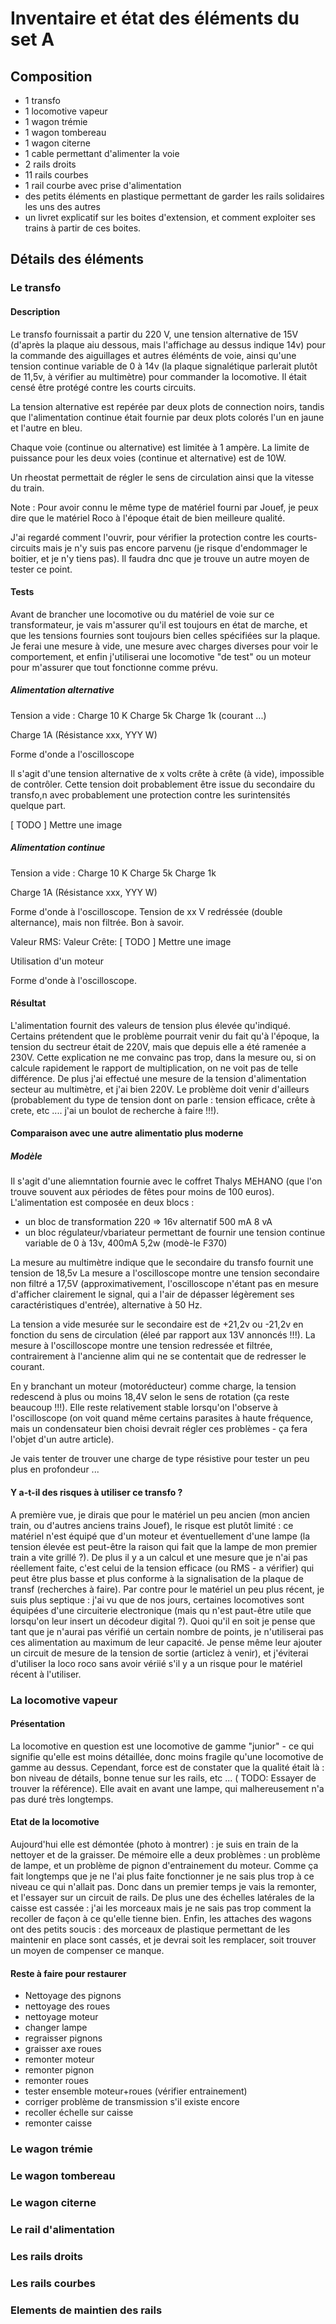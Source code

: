# Inventaire et état des éléments du set A

## Composition 

  - 1 transfo 
  - 1 locomotive vapeur
  - 1 wagon trémie
  - 1 wagon tombereau
  - 1 wagon citerne
  - 1 cable permettant d'alimenter la voie
  - 2 rails droits 
  - 11 rails courbes
  - 1 rail courbe avec prise d'alimentation
  - des petits éléments en plastique permettant de garder les rails solidaires les uns des autres
  - un livret explicatif sur les boites d'extension, et comment exploiter ses trains à partir de ces boites.
  
## Détails des éléments

### Le transfo

#### Description 

Le transfo fournissait a partir du 220 V, une tension alternative de 15V (d'après la plaque aiu dessous, mais l'affichage au dessus indique 14v) pour la commande des aiguillages et autres éléménts de voie, ainsi qu'une tension continue  variable de 0 à 14v (la plaque signalétique parlerait plutôt de 11,5v, à vérifier au multimètre) pour commander la locomotive. Il était censé être protégé contre les courts circuits.

La tension alternative est repérée par deux plots de connection noirs, tandis que l'alimentation continue était fournie par deux plots colorés l'un en jaune et l'autre en bleu.

Chaque voie (continue ou alternative) est limitée à 1 ampère. La limite de puissance pour les deux voies (continue et alternative) est de 10W.

Un rheostat permettait de régler le sens de circulation ainsi que la vitesse du train.

Note : Pour avoir connu le même type de matériel fourni par Jouef, je peux dire que le matériel Roco à l'époque était de bien meilleure qualité.

J'ai regardé comment l'ouvrir, pour vérifier la protection contre les courts-circuits mais je n'y suis pas encore parvenu (je risque d'endommager le boitier, et je n'y tiens pas). Il faudra dnc que je trouve un autre moyen  de tester ce point.

#### Tests

Avant de brancher une locomotive ou du matériel de voie sur ce transformateur, je vais m'assurer qu'il est toujours en état de marche, et que les tensions fournies sont toujours bien celles spécifiées sur la plaque. Je ferai une mesure à vide, une mesure avec charges diverses pour voir le comportement, et enfin j'utiliserai une locomotive "de test" ou un moteur pour m'assurer que tout fonctionne comme prévu. 

##### Alimentation alternative

Tension 
a vide :
Charge 10 K
Charge 5k
Charge 1k (courant ...)

Charge 1A (Résistance xxx, YYY W)

Forme d'onde a l'oscilloscope

Il s'agit d'une tension alternative de x volts crête à crête (à vide), impossible de contrôler. Cette tension doit probablement être issue du secondaire du transfo,n avec probablement une protection contre les surintensités quelque part.

[ TODO ] Mettre une image

##### Alimentation continue


Tension a vide :
Charge 10 K
Charge 5k
Charge 1k

Charge 1A (Résistance xxx, YYY W)

Forme d'onde à l'oscilloscope.
Tension de xx V redréssée (double alternance), mais non filtrée. Bon à savoir.

Valeur RMS:
Valeur Crête: 
[ TODO ] Mettre une image

Utilisation d'un moteur

Forme d'onde à l'oscilloscope.


#### Résultat

L'alimentation fournit des valeurs de tension plus élevée qu'indiqué. Certains prétendent que le problème pourrait venir du fait qu'à l'époque, la tension du sectreur était de 220V, mais que depuis elle a été ramenée a 230V. Cette explication ne me convainc pas trop, dans la mesure ou, si on calcule rapidement le rapport de multiplication, on ne voit pas de telle différence. De plus j'ai effectué une mesure de la tension d'alimentation secteur au multimètre, et j'ai bien 220V. Le problème doit venir d'ailleurs (probablement du type de tension dont on parle : tension efficace, crête à crete, etc .... j'ai un boulot de recherche à faire !!!).


#### Comparaison avec une autre alimentatio plus moderne

##### Modèle

Il s'agit d'une aliemntation fournie avec le coffret Thalys MEHANO (que l'on trouve souvent aux périodes de fêtes pour moins de 100 euros). 
L'alimentation est composée en deux blocs :
  - un bloc de transformation 220 => 16v alternatif 500 mA 8 vA
  - un bloc régulateur/vbariateur permettant de fournir une tension continue variable de 0 à 13v, 400mA 5,2w (modè-le F370)
  
La mesure au multimètre indique que le secondaire du transfo fournit une tension de 18,5v
La mesure a l'oscilloscope montre une tension secondaire non filtré a 17,5V (approximativement, l'oscilloscope n'étant pas en mesure d'afficher clairement le signal, qui a l'air de dépasser légèrement ses caractéristiques d'entrée), alternative à 50 Hz.
 
La tension a vide mesurée sur le secondaire est de +21,2v ou -21,2v en fonction du sens de circulation (éleé par rapport aux 13V annoncés !!!). La mesure à l'oscilloscope montre une tension redressée et filtrée, contrairement à l'ancienne alim qui ne se contentait que de redresser le courant.

En y branchant un moteur (motoréducteur) comme charge, la tension redescend à plus ou moins 18,4V selon le sens de rotation (ça reste beaucoup !!!). Elle reste relativement stable lorsqu'on l'observe à l'oscilloscope (on voit quand même certains parasites à haute fréquence, mais un condensateur bien choisi devrait régler ces problèmes - ça fera l'objet d'un autre article).

Je vais tenter de trouver une charge de type résistive pour tester un peu plus en profondeur ...




#### Y a-t-il des risques à utiliser ce transfo ?

A première vue, je dirais que pour le matériel un peu ancien (mon ancien train, ou d'autres anciens trains Jouef), le risque est plutôt limité : ce matériel n'est équipé que d'un moteur et éventuellement d'une lampe (la tension élevée est peut-être la raison qui fait que la lampe de mon premier train a vite grillé ?). De plus il y a un calcul et une mesure que je n'ai pas réellement faite, c'est celui de la tension efficace (ou RMS - a vérifier) qui peut être plus basse et plus conforme à la signalisation de la plaque de transf (recherches à faire). Par contre pour le matériel un peu plus récent, je suis plus septique : j'ai vu que de nos jours, certaines locomotives sont équipées d'une circuiterie electronique (mais qu n'est paut-être utile que lorsqu'on leur insert un décodeur digital ?). Quoi qu'il en soit je pense que tant que je n'aurai pas vérifié un certain nombre de points, je n'utiliserai pas ces alimentation au maximum de leur capacité. Je pense même leur ajouter un circuit de mesure de la tension de sortie (articlez à venir), et j'éviterai d'utiliser la loco roco sans avoir vériié s'il y a un risque pour le matériel récent à l'utiliser.



### La locomotive vapeur


#### Présentation
La locomotive en question est une locomotive de gamme "junior" - ce qui signifie qu'elle est moins détaillée, donc moins fragile qu'une locomotive de gamme au dessus. Cependant, force est de constater que la qualité était là : bon niveau de détails, bonne tenue sur les rails, etc ...  ( TODO: Essayer de trouver la référence). Elle avait en avant une lampe, qui malhereusement n'a pas duré très longtemps.

#### Etat de la locomotive
Aujourd'hui elle est démontée (photo à montrer) : je suis en train de la nettoyer et de la graisser. De mémoire elle a deux problèmes : un problème de lampe, et un problème de pignon d'entrainement du moteur. Comme ça fait longtemps que je ne l'ai plus faite fonctionner je ne sais plus trop à ce niveau ce qui n'allait pas. Donc dans un premier temps je vais la remonter, et l'essayer sur un circuit de rails. De plus une des échelles latérales de la caisse est cassée : j'ai les morceaux mais je ne sais pas trop comment la recoller de façon à ce qu'elle tienne bien. Enfin, les attaches des wagons ont des petits soucis : des morceaux de plastique permettant de les maintenir en place sont cassés, et je devrai soit les remplacer, soit trouver un moyen de compenser ce manque.

#### Reste à faire pour restaurer

  - Nettoyage des pignons
  - nettoyage des roues
  - nettoyage moteur
  - changer lampe
  - regraisser pignons
  - graisser axe roues
  - remonter moteur
  - remonter pignon
  - remonter roues
  - tester ensemble moteur+roues (vérifier entrainement)
  - corriger problème de transmission s'il existe encore
  - recoller échelle sur caisse
  - remonter caisse
  
### Le wagon trémie

### Le wagon tombereau

### Le wagon citerne

### Le rail d'alimentation

### Les rails droits

### Les rails courbes
  
### Elements de maintien des rails
